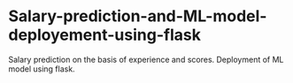 # Salary-prediction-and-ML-model-deployement-using-flask
Salary prediction on the basis of experience and scores. Deployment of ML model using flask.
